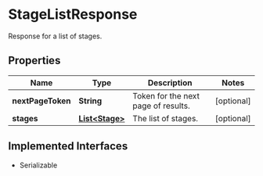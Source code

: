 

# StageListResponse

Response for a list of stages.

## Properties

| Name | Type | Description | Notes |
|------------ | ------------- | ------------- | -------------|
|**nextPageToken** | **String** | Token for the next page of results. |  [optional] |
|**stages** | [**List&lt;Stage&gt;**](Stage.md) | The list of stages. |  [optional] |


## Implemented Interfaces

* Serializable

